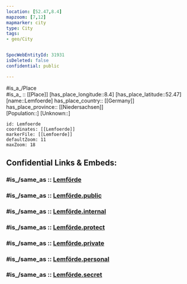 ```yaml
---
location: [52.47,8.4] 
mapzoom: [7,12] 
mapmarker: city 
type: City
tags:
- geo/City


SpocWebEntityId: 31931
isDeleted: false
confidential: public

---
```

#is_a_/Place  
#is_a_ :: [[Place]] 
[has_place_longitude::8.4] 
[has_place_latitude::52.47] 
[name::Lemfoerde] 
has_place_country:: [[Germany]]  
has_place_province:: [[Niedersachsen]]  
[Population::] 
[Unknown::] 


```leaflet
id: Lemfoerde
coordinates: [[Lemfoerde]] 
markerFile: [[Lemfoerde]] 
defaultZoom: 11 
maxZoom: 18
```


## Confidential Links & Embeds: 

### #is_/same_as :: [Lemförde](/_Standards/Earth/Continent/Europe/Europe~Central/Germany/Germany~West/Niedersachsen/counties~Niedersachsen/Diepholz/cities~Diepholz/Altes_Amt_Lemförde/boroughs~Altes_Amt_Lemförde/Lemförde.md) 

### #is_/same_as :: [Lemförde.public](/_public/Earth/Continent/Europe/Europe~Central/Germany/Germany~West/Niedersachsen/counties~Niedersachsen/Diepholz/cities~Diepholz/Altes_Amt_Lemförde/boroughs~Altes_Amt_Lemförde/Lemförde.public.md) 

### #is_/same_as :: [Lemförde.internal](/_internal/Earth/Continent/Europe/Europe~Central/Germany/Germany~West/Niedersachsen/counties~Niedersachsen/Diepholz/cities~Diepholz/Altes_Amt_Lemförde/boroughs~Altes_Amt_Lemförde/Lemförde.internal.md) 

### #is_/same_as :: [Lemförde.protect](/_protect/Earth/Continent/Europe/Europe~Central/Germany/Germany~West/Niedersachsen/counties~Niedersachsen/Diepholz/cities~Diepholz/Altes_Amt_Lemförde/boroughs~Altes_Amt_Lemförde/Lemförde.protect.md) 

### #is_/same_as :: [Lemförde.private](/_private/Earth/Continent/Europe/Europe~Central/Germany/Germany~West/Niedersachsen/counties~Niedersachsen/Diepholz/cities~Diepholz/Altes_Amt_Lemförde/boroughs~Altes_Amt_Lemförde/Lemförde.private.md) 

### #is_/same_as :: [Lemförde.personal](/_personal/Earth/Continent/Europe/Europe~Central/Germany/Germany~West/Niedersachsen/counties~Niedersachsen/Diepholz/cities~Diepholz/Altes_Amt_Lemförde/boroughs~Altes_Amt_Lemförde/Lemförde.personal.md) 

### #is_/same_as :: [Lemförde.secret](/_secret/Earth/Continent/Europe/Europe~Central/Germany/Germany~West/Niedersachsen/counties~Niedersachsen/Diepholz/cities~Diepholz/Altes_Amt_Lemförde/boroughs~Altes_Amt_Lemförde/Lemförde.secret.md)

